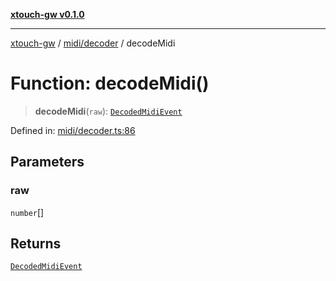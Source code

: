 [**xtouch-gw v0.1.0**](../../../README.md)

***

[xtouch-gw](../../../README.md) / [midi/decoder](../README.md) / decodeMidi

# Function: decodeMidi()

> **decodeMidi**(`raw`): [`DecodedMidiEvent`](../type-aliases/DecodedMidiEvent.md)

Defined in: [midi/decoder.ts:86](https://github.com/JulienCr/xtouch-gw/blob/4762a61efc98f67cb78942b4a0e2d9f4848bdf43/src/midi/decoder.ts#L86)

## Parameters

### raw

`number`[]

## Returns

[`DecodedMidiEvent`](../type-aliases/DecodedMidiEvent.md)
